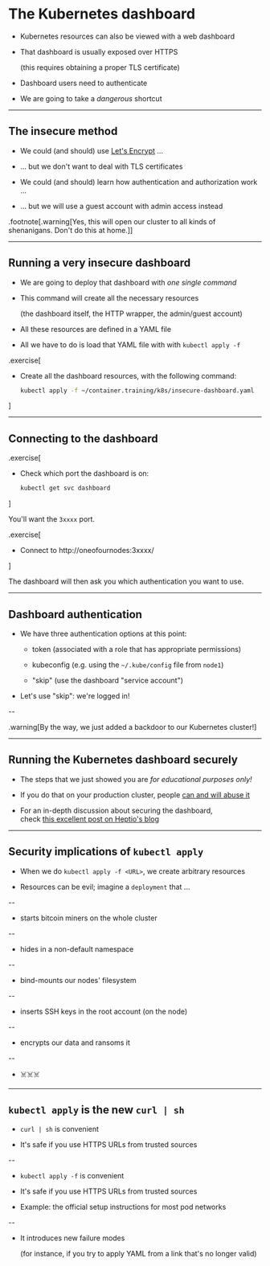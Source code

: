 # The Kubernetes dashboard

- Kubernetes resources can also be viewed with a web dashboard

- That dashboard is usually exposed over HTTPS

  (this requires obtaining a proper TLS certificate)

- Dashboard users need to authenticate

- We are going to take a *dangerous* shortcut

---

## The insecure method

- We could (and should) use [Let's Encrypt](https://letsencrypt.org/) ...

- ... but we don't want to deal with TLS certificates

- We could (and should) learn how authentication and authorization work ...

- ... but we will use a guest account with admin access instead

.footnote[.warning[Yes, this will open our cluster to all kinds of shenanigans. Don't do this at home.]]

---

## Running a very insecure dashboard

- We are going to deploy that dashboard with *one single command*

- This command will create all the necessary resources

  (the dashboard itself, the HTTP wrapper, the admin/guest account)

- All these resources are defined in a YAML file

- All we have to do is load that YAML file with with `kubectl apply -f`

.exercise[

- Create all the dashboard resources, with the following command:
  ```bash
  kubectl apply -f ~/container.training/k8s/insecure-dashboard.yaml
  ```

]

---

## Connecting to the dashboard

.exercise[

- Check which port the dashboard is on:
  ```bash
  kubectl get svc dashboard
  ```

]

You'll want the `3xxxx` port.


.exercise[

- Connect to http://oneofournodes:3xxxx/

<!-- ```open http://node1:3xxxx/``` -->

]

The dashboard will then ask you which authentication you want to use.

---

## Dashboard authentication

- We have three authentication options at this point:

  - token (associated with a role that has appropriate permissions)

  - kubeconfig (e.g. using the `~/.kube/config` file from `node1`)

  - "skip" (use the dashboard "service account")

- Let's use "skip": we're logged in!

--

.warning[By the way, we just added a backdoor to our Kubernetes cluster!]

---

## Running the Kubernetes dashboard securely

- The steps that we just showed you are *for educational purposes only!*

- If you do that on your production cluster, people [can and will abuse it](https://redlock.io/blog/cryptojacking-tesla)

- For an in-depth discussion about securing the dashboard,
  <br/>
  check [this excellent post on Heptio's blog](https://blog.heptio.com/on-securing-the-kubernetes-dashboard-16b09b1b7aca)

---

## Security implications of `kubectl apply`

- When we do `kubectl apply -f <URL>`, we create arbitrary resources

- Resources can be evil; imagine a `deployment` that ...

--

  - starts bitcoin miners on the whole cluster

--

  - hides in a non-default namespace

--

  - bind-mounts our nodes' filesystem

--

  - inserts SSH keys in the root account (on the node)

--

  - encrypts our data and ransoms it

--

  - ☠️☠️☠️

---

## `kubectl apply` is the new `curl | sh`

- `curl | sh` is convenient

- It's safe if you use HTTPS URLs from trusted sources

--

- `kubectl apply -f` is convenient

- It's safe if you use HTTPS URLs from trusted sources

- Example: the official setup instructions for most pod networks

--

- It introduces new failure modes

  (for instance, if you try to apply YAML from a link that's no longer valid)
